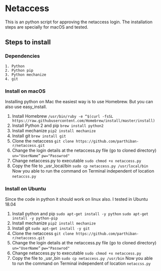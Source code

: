 # Netaccess
This is an python script for approving the netaccess login. 
The installation steps are specially for macOS and tested.

## Steps  to install 
### Dependencies 
	1. Python 
	2. Python pip
	3. Python mechanize 
	4. git
### Install on macOS
Installing python on Mac the easiest way is to use Homebrew. But you can also use easy_install.

1. Install Homebrew
`/usr/bin/ruby -e “$(curl -fsSL https://raw.githubusercontent.com/Homebrew/install/master/install)`
2. Install Python 2 and pip
`brew install python2`
3. Install mechanize
`pip2 install mechanize`
4. Install git
`brew install git`
5. Clone the netaccess 
`git clone https://github.com/parthiban-r/netaccess.git`
6. Change the login details at the netaccess.py file (go to cloned directory)
`un="UserName”`
`pw="Passwrod"`
7. Change netaccess.py to executable
`sudo chmod +x netaccess.py`
8. Copy the file to _usr_local/bin
`sudo cp netaccess.py /usr/local/bin`
Now you able to run the command on Terminal independent of location
`netaccss.py`

### Install on Ubuntu
Since the code in python it should work on linux also. I tested in Ubuntu 18.04
1. Install python and pip
`sudo apt-get install -y python`
`sudo apt-get install -y python-pip`
2. Install mechanize
`pip2 install mechanize`
3. Install git
`sudo apt-get install -y git`
4. Clone the netaccess
`git clone https://github.com/parthiban-r/netaccess.git`
5. Change the login details at the netaccess.py file (go to cloned directory)
`un="UserName”`
`pw="Passwrod"`
6. Change netaccess.py to executable
`sudo chmod +x netaccess.py`
7. Copy the file to _usr_bin
`sudo cp netaccess.py /usr/bin`
Now you able to run the command on Terminal independent of location
`netaccss.py`
